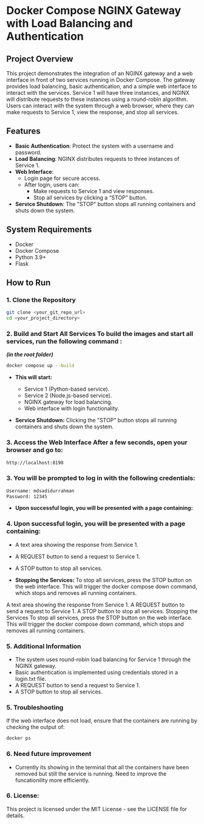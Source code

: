 # Docker Compose NGINX Gateway with Load Balancing and Authentication

## Project Overview

This project demonstrates the integration of an NGINX gateway and a web interface in front of two services running in Docker Compose. The gateway provides load balancing, basic authentication, and a simple web interface to interact with the services. Service 1 will have three instances, and NGINX will distribute requests to these instances using a round-robin algorithm. Users can interact with the system through a web browser, where they can make requests to Service 1, view the response, and stop all services.

## Features
- **Basic Authentication**: Protect the system with a username and password.
- **Load Balancing**: NGINX distributes requests to three instances of Service 1.
- **Web Interface**:
  - Login page for secure access.
  - After login, users can:
    - Make requests to Service 1 and view responses.
    - Stop all services by clicking a “STOP” button.
- **Service Shutdown**: The "STOP" button stops all running containers and shuts down the system.


## System Requirements
- Docker
- Docker Compose
- Python 3.9+
- Flask

## How to Run

### 1. Clone the Repository

```bash
git clone <your_git_repo_url>
cd <your_project_directory>
```

### 2. Build and Start All Services To build the images and start all services, run the following command :
***(in the root folder)***

```bash
docker compose up --build
```

- **This will start:**
  - Service 1 (Python-based service).
  - Service 2 (Node.js-based service).
  - NGINX gateway for load balancing.
  - Web interface with login functionality.

- **Service Shutdown:** Clicking the "STOP" button stops all running containers and shuts down the system.



### 3. Access the Web Interface After a few seconds, open your browser and go to:
```bash
http://localhost:8198
```



### 3. You will be prompted to log in with the following credentials:

```bash
Username: mdsadidurrahman
Password: 12345
```

- **Upon successful login, you will be presented with a page containing:**
### 4. Upon successful login, you will be presented with a page containing:

  - A text area showing the response from Service 1.
  - A REQUEST button to send a request to Service 1.
  - A STOP button to stop all services.

- **Stopping the Services:** To stop all services, press the STOP button on the web interface. This will trigger the docker compose down command, which stops and removes all running containers.

A text area showing the response from Service 1.
A REQUEST button to send a request to Service 1.
A STOP button to stop all services.
Stopping the Services
To stop all services, press the STOP button on the web interface. This will trigger the docker compose down command, which stops and removes all running containers.

### 5. Additional Information
  - The system uses round-robin load balancing for Service 1 through the NGINX gateway.
  - Basic authentication is implemented using credentials stored in a login.txt file.
  - A REQUEST button to send a request to Service 1.
  - A STOP button to stop all services.

### 5. Troubleshooting
If the web interface does not load, ensure that the containers are running by checking the output of:

```bash
docker ps
```
### 6. Need future improvement
- Currently its showing in the terminal that all the containers have been removed but still the service is running. Need to improve the funcationility more efficiently.

### 6. License:
This project is licensed under the MIT License - see the LICENSE file for details.